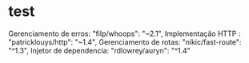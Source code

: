 # test



Gerenciamento de erros: "filp/whoops": "~2.1",
Implementação HTTP    : "patricklouys/http": "~1.4",
Gerenciamento de rotas: "nikic/fast-route": "^1.3",
Injetor de dependencia: "rdlowrey/auryn": "^1.4"
